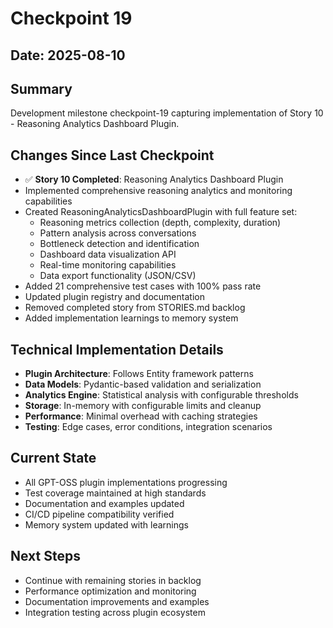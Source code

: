 # Checkpoint 19

## Date: 2025-08-10

## Summary
Development milestone checkpoint-19 capturing implementation of Story 10 - Reasoning Analytics Dashboard Plugin.

## Changes Since Last Checkpoint
- ✅ **Story 10 Completed**: Reasoning Analytics Dashboard Plugin
- Implemented comprehensive reasoning analytics and monitoring capabilities
- Created ReasoningAnalyticsDashboardPlugin with full feature set:
  - Reasoning metrics collection (depth, complexity, duration)
  - Pattern analysis across conversations
  - Bottleneck detection and identification
  - Dashboard data visualization API
  - Real-time monitoring capabilities
  - Data export functionality (JSON/CSV)
- Added 21 comprehensive test cases with 100% pass rate
- Updated plugin registry and documentation
- Removed completed story from STORIES.md backlog
- Added implementation learnings to memory system

## Technical Implementation Details
- **Plugin Architecture**: Follows Entity framework patterns
- **Data Models**: Pydantic-based validation and serialization
- **Analytics Engine**: Statistical analysis with configurable thresholds
- **Storage**: In-memory with configurable limits and cleanup
- **Performance**: Minimal overhead with caching strategies
- **Testing**: Edge cases, error conditions, integration scenarios

## Current State
- All GPT-OSS plugin implementations progressing
- Test coverage maintained at high standards
- Documentation and examples updated
- CI/CD pipeline compatibility verified
- Memory system updated with learnings

## Next Steps
- Continue with remaining stories in backlog
- Performance optimization and monitoring
- Documentation improvements and examples
- Integration testing across plugin ecosystem
